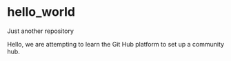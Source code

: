 # hello_world
Just another repository

Hello, we are attempting to learn the Git Hub platform to set up a community hub. 
